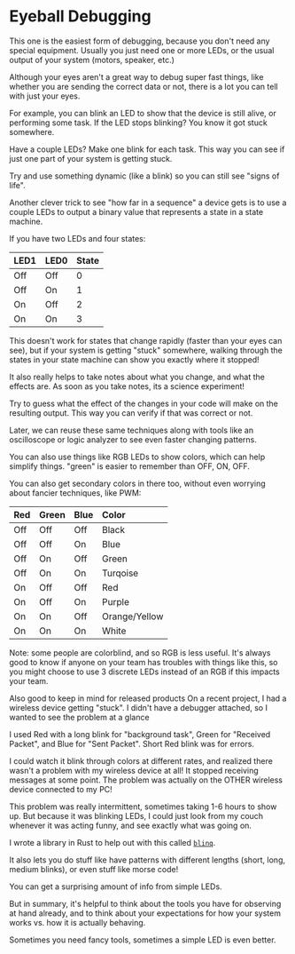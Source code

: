# Eyeball Debugging

This one is the easiest form of debugging, because you don't need any special equipment. Usually you just need one or more LEDs, or the usual output of your system (motors, speaker, etc.)

Although your eyes aren't a great way to debug super fast things, like whether you are sending the correct data or not, there is a lot you can tell with just your eyes.

For example, you can blink an LED to show that the device is still alive, or performing some task.
If the LED stops blinking? You know it got stuck somewhere.

Have a couple LEDs? Make one blink for each task. This way you can see if just one part of your system is getting stuck.

Try and use something dynamic (like a blink) so you can still see "signs of life".

Another clever trick to see "how far in a sequence" a device gets is to use a couple LEDs to output a binary value that represents a state in a state machine.

If you have two LEDs and four states:

| LED1 | LED0 | State |
| :--- | :--- | :---- |
| Off  | Off  | 0     |
| Off  | On   | 1     |
| On   | Off  | 2     |
| On   | On   | 3     |

This doesn't work for states that change rapidly (faster than your eyes can see), but if your system is getting "stuck" somewhere, walking through the states in your state machine can show you exactly where it stopped!

It also really helps to take notes about what you change, and what the effects are. As soon as you take notes, its a science experiment!

Try to guess what the effect of the changes in your code will make on the resulting output. This way you can verify if that was correct or not.

Later, we can reuse these same techniques along with tools like an oscilloscope or logic analyzer to see even faster changing patterns.

You can also use things like RGB LEDs to show colors, which can help simplify things. "green" is easier to remember than OFF, ON, OFF.

You can also get secondary colors in there too, without even worrying about fancier techniques, like PWM:

| Red | Green | Blue | Color |
| :-- | :---- | :--- | :---- |
| Off | Off   | Off  | Black |
| Off | Off   | On   | Blue  |
| Off | On    | Off  | Green |
| Off | On    | On   | Turqoise |
| On  | Off   | Off  | Red |
| On  | Off   | On   | Purple |
| On  | On    | Off  | Orange/Yellow |
| On  | On    | On   | White |

Note: some people are colorblind, and so RGB is less useful. It's always good to know if anyone on your team has troubles with things like this, so you might choose to use 3 discrete LEDs instead of an RGB if this impacts your team.

Also good to keep in mind for released products
On a recent project, I had a wireless device getting "stuck". I didn't have a debugger attached, so I wanted to see the problem at a glance

I used Red with a long blink for "background task", Green for "Received Packet", and Blue for "Sent Packet". Short Red blink was for errors.

I could watch it blink through colors at different rates, and realized there wasn't a problem with my wireless device at all! It stopped receiving messages at some point. The problem was actually on the OTHER wireless device connected to my PC!

This problem was really intermittent, sometimes taking 1-6 hours to show up. But because it was blinking LEDs, I could just look from my couch whenever it was acting funny, and see exactly what was going on.

I wrote a library in Rust to help out with this called [`blinq`](https://github.com/jamesmunns/blinq).

It also lets you do stuff like have patterns with different lengths (short, long, medium blinks), or even stuff like morse code!

You can get a surprising amount of info from simple LEDs.

But in summary, it's helpful to think about the tools you have for observing at hand already, and to think about your expectations for how your system works vs. how it is actually behaving.

Sometimes you need fancy tools, sometimes a simple LED is even better.
